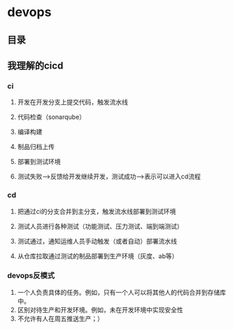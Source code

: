 # devops

## 目录

## 我理解的cicd

### ci 
1. 开发在开发分支上提交代码，触发流水线

2. 代码检查（sonarqube）

3. 编译构建

4. 制品归档上传

5. 部署到测试环境 

6. 测试失败——>反馈给开发继续开发，测试成功——>表示可以进入cd流程

### cd
1. 把通过ci的分支合并到主分支，触发流水线部署到测试环境

2. 测试人员进行各种测试（功能测试、压力测试、端到端测试） 

3. 测试通过，通知运维人员手动触发（或者自动）部署流水线

4. 从仓库拉取通过测试的制品部署到生产环境（灰度、ab等）

### devops反模式
1. 一个人负责具体的任务。例如，只有一个人可以将其他人的代码合并到存储库中。
2. 区别对待生产和开发环境。例如，未在开发环境中实现安全性
3. 不允许有人在周五推送生产；）
